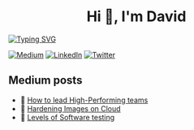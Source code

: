 <h1 align="center">Hi 👋, I'm David</h1>

[![Typing SVG](https://readme-typing-svg.herokuapp.com?color=8638F7&center=true&lines=SecDevOps+%2F+Cloud+Security)](https://git.io/typing-svg)

<a href="https://medium.com/@davidmoremad" target="_blank"><img alt="Medium" src="https://img.shields.io/badge/medium-%2312100E.svg?&style=for-the-badge&logo=medium&logoColor=white" /></a>
<a href="https://www.linkedin.com/in/david-amrani" target="_blank"><img alt="LinkedIn" src="https://img.shields.io/badge/linkedin-%230077B5.svg?&style=for-the-badge&logo=linkedin&logoColor=white" /></a>
<a href="https://twitter.com/davidmoremad" target="_blank"><img alt="Twitter" src="https://img.shields.io/badge/twitter-%231DA1F2.svg?&style=for-the-badge&logo=twitter&logoColor=white" /></a>

## Medium posts

 - 📌 [How to lead High-Performing teams](https://medium.com/geekculture/how-to-lead-high-performing-teams-96d415b1d920)
 - 📌 [Hardening Images on Cloud](https://medium.com/swlh/hardening-images-on-cloud-b4269944ee6c?sk=e4b101a5a8aca61e825915c686eefbd7)
 - 📌 [Levels of Software testing](https://medium.com/swlh/levels-of-software-testing-b943ce41a2c7?sk=2abeb1b32c6fbe26b23c8d7f300d1a37)
<!-- BLOG-POST-LIST:START -->
<!-- BLOG-POST-LIST:END -->

